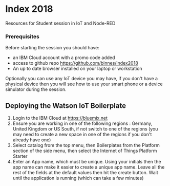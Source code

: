 # Index 2018  
Resources for Student session in IoT and Node-RED  

### Prerequisites  
Before starting the session you should have:  
- an IBM Cloud account with a promo code added  
- access to github repo https://github.com/binnes/index2018  
- An up to date browser installed on your laptop or workstation  

Optionally you can use any IoT device you may have, if you don't have a physical device then you will see how to use your smart phone or a device simulator during the session.  

## Deploying the Watson IoT Boilerplate
1. Login to the IBM Cloud at https://bluemix.net   
2. Ensure you are working in one of the following regions : Germany, United Kingdom or US South, if not switch to one of the regions (you may need to create a new space in one of the regions if you don't already have one)  
3. Select catalog from the top menu, then Boilerplates from the Platform section of the side menu, then select the Internet of Things Platform Starter  
4. Enter an App name, which must be unique.  Using your initials then the app name can make it easier to create a unique app name.  Leave all the rest of the fields at the default values then hit the create button.  Wait until the application is running (which can take a few minutes)  
